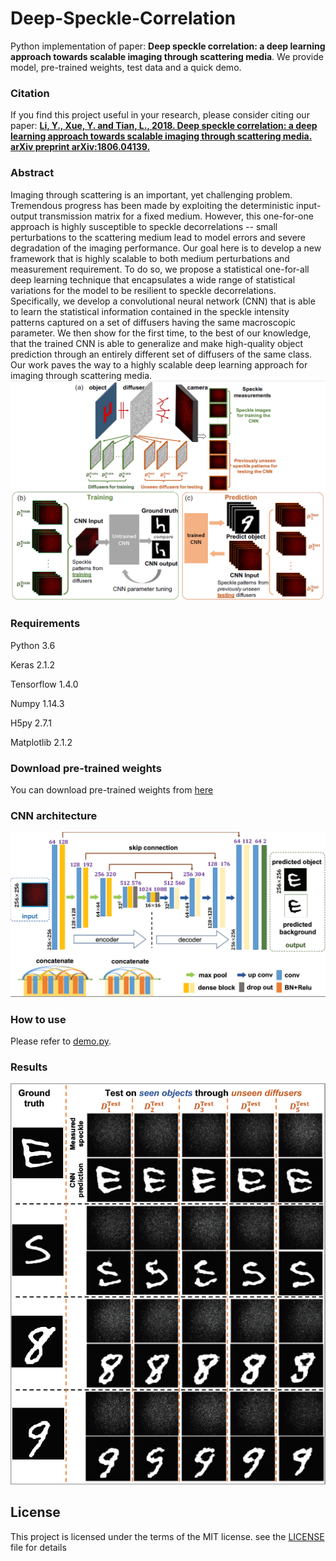 # Deep-Speckle-Correlation
Python implementation of paper: **Deep speckle correlation: a deep learning approach towards scalable imaging through scattering media**. We provide model, pre-trained weights, test data and a quick demo.



### Citation
If you find this project useful in your research, please consider citing our paper:
[**Li, Y., Xue, Y. and Tian, L., 2018. Deep speckle correlation: a deep learning approach towards scalable imaging through scattering media. arXiv preprint arXiv:1806.04139.**](https://arxiv.org/abs/1806.04139)



### Abstract
Imaging through scattering is an important, yet challenging problem. Tremendous progress has been made by exploiting the deterministic input-output transmission matrix for a fixed medium. However, this one-for-one approach is highly susceptible to speckle decorrelations -- small perturbations to the scattering medium lead to model errors and severe degradation of the imaging performance. Our goal here is to develop a new framework that is highly scalable to both medium perturbations and measurement requirement.  To do so, we propose a statistical one-for-all deep learning technique that encapsulates a wide range of statistical variations for the model to be resilient to speckle decorrelations. Specifically, we develop a convolutional neural network (CNN) that is able to learn the statistical information contained in the speckle intensity patterns captured on a set of diffusers having the same macroscopic parameter. We then show for the first time, to the best of our knowledge, that the trained CNN is able to generalize and make high-quality object prediction through an entirely different set of  diffusers of the same class. Our work paves the way to a highly scalable deep learning approach for imaging through scattering media. 
![Alt Text](/images/img1.png)



### Requirements
Python 3.6

Keras 2.1.2

Tensorflow 1.4.0

Numpy 1.14.3

H5py 2.7.1

Matplotlib 2.1.2



### Download pre-trained weights
You can download pre-trained weights from [here](https://www.dropbox.com/s/e1qcrv9o3i0h8z3/pretrained_weights.hdf5?dl=0)



### CNN architecture
![Alt Text](/images/img2.png)



### How to use
Please refer to [demo.py](demo.py).



### Results
![Alt Text](/images/img3.png)



## License
This project is licensed under the terms of the MIT license. see the [LICENSE](LICENSE) file for details
